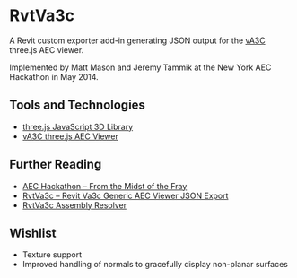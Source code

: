 RvtVa3c
=======

A Revit custom exporter add-in generating JSON output for the [vA3C](http://va3c.github.io) three.js AEC viewer.

Implemented by Matt Mason and Jeremy Tammik at the New York AEC Hackathon in May 2014.


Tools and Technologies
----------------------

* [three.js JavaScript 3D Library](https://github.com/mrdoob/three.js)
* [vA3C three.js AEC Viewer](http://va3c.github.io)


Further Reading
---------------

* [AEC Hackathon – From the Midst of the Fray](http://thebuildingcoder.typepad.com/blog/2014/05/aec-hackathon-from-the-midst-of-the-fray.html)
* [RvtVa3c – Revit Va3c Generic AEC Viewer JSON Export](http://thebuildingcoder.typepad.com/blog/2014/05/rvtva3c-revit-va3c-generic-aec-viewer-json-export.html)
* [RvtVa3c Assembly Resolver](http://thebuildingcoder.typepad.com/blog/2014/05/rvtva3c-assembly-resolver.html)


Wishlist
--------

* Texture support
* Improved handling of normals to gracefully display non-planar surfaces

